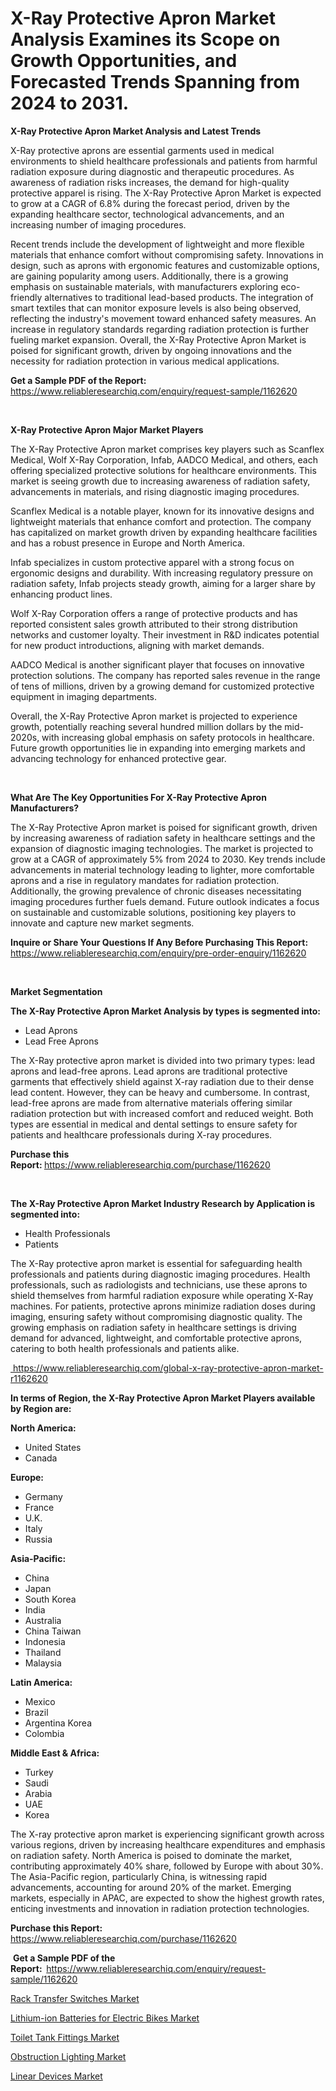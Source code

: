 <p><h1>X-Ray Protective Apron Market Analysis Examines its Scope on Growth Opportunities, and Forecasted Trends Spanning from 2024 to 2031.</h1></p><p><strong>X-Ray Protective Apron Market Analysis and Latest Trends</strong></p>
<p><p>X-Ray protective aprons are essential garments used in medical environments to shield healthcare professionals and patients from harmful radiation exposure during diagnostic and therapeutic procedures. As awareness of radiation risks increases, the demand for high-quality protective apparel is rising. The X-Ray Protective Apron Market is expected to grow at a CAGR of 6.8% during the forecast period, driven by the expanding healthcare sector, technological advancements, and an increasing number of imaging procedures.</p><p>Recent trends include the development of lightweight and more flexible materials that enhance comfort without compromising safety. Innovations in design, such as aprons with ergonomic features and customizable options, are gaining popularity among users. Additionally, there is a growing emphasis on sustainable materials, with manufacturers exploring eco-friendly alternatives to traditional lead-based products. The integration of smart textiles that can monitor exposure levels is also being observed, reflecting the industry's movement toward enhanced safety measures. An increase in regulatory standards regarding radiation protection is further fueling market expansion. Overall, the X-Ray Protective Apron Market is poised for significant growth, driven by ongoing innovations and the necessity for radiation protection in various medical applications.</p></p>
<p><strong>Get a Sample PDF of the Report:&nbsp;</strong> <a href="https://www.reliableresearchiq.com/enquiry/request-sample/1162620?utm_campaign=1257&utm_medium=2&utm_source=Github&utm_content=ia&utm_term=29092024&utm_id=x-ray-protective-apron">https://www.reliableresearchiq.com/enquiry/request-sample/1162620</a></p>
<p>&nbsp;</p>
<p><strong>X-Ray Protective Apron Major Market Players</strong></p>
<p><p>The X-Ray Protective Apron market comprises key players such as Scanflex Medical, Wolf X-Ray Corporation, Infab, AADCO Medical, and others, each offering specialized protective solutions for healthcare environments. This market is seeing growth due to increasing awareness of radiation safety, advancements in materials, and rising diagnostic imaging procedures.</p><p>Scanflex Medical is a notable player, known for its innovative designs and lightweight materials that enhance comfort and protection. The company has capitalized on market growth driven by expanding healthcare facilities and has a robust presence in Europe and North America.</p><p>Infab specializes in custom protective apparel with a strong focus on ergonomic designs and durability. With increasing regulatory pressure on radiation safety, Infab projects steady growth, aiming for a larger share by enhancing product lines.</p><p>Wolf X-Ray Corporation offers a range of protective products and has reported consistent sales growth attributed to their strong distribution networks and customer loyalty. Their investment in R&D indicates potential for new product introductions, aligning with market demands.</p><p>AADCO Medical is another significant player that focuses on innovative protection solutions. The company has reported sales revenue in the range of tens of millions, driven by a growing demand for customized protective equipment in imaging departments.</p><p>Overall, the X-Ray Protective Apron market is projected to experience growth, potentially reaching several hundred million dollars by the mid-2020s, with increasing global emphasis on safety protocols in healthcare. Future growth opportunities lie in expanding into emerging markets and advancing technology for enhanced protective gear.</p></p>
<p>&nbsp;</p>
<p><strong>What Are The Key Opportunities For X-Ray Protective Apron Manufacturers?</strong></p>
<p><p>The X-Ray Protective Apron market is poised for significant growth, driven by increasing awareness of radiation safety in healthcare settings and the expansion of diagnostic imaging technologies. The market is projected to grow at a CAGR of approximately 5% from 2024 to 2030. Key trends include advancements in material technology leading to lighter, more comfortable aprons and a rise in regulatory mandates for radiation protection. Additionally, the growing prevalence of chronic diseases necessitating imaging procedures further fuels demand. Future outlook indicates a focus on sustainable and customizable solutions, positioning key players to innovate and capture new market segments.</p></p>
<p><strong>Inquire or Share Your Questions If Any Before Purchasing This Report:</strong> <a href="https://www.reliableresearchiq.com/enquiry/pre-order-enquiry/1162620?utm_campaign=1257&utm_medium=2&utm_source=Github&utm_content=ia&utm_term=29092024&utm_id=x-ray-protective-apron">https://www.reliableresearchiq.com/enquiry/pre-order-enquiry/1162620</a></p>
<p>&nbsp;</p>
<p><strong>Market Segmentation</strong></p>
<p><strong>The X-Ray Protective Apron Market Analysis by types is segmented into:</strong></p>
<p><ul><li>Lead Aprons</li><li>Lead Free Aprons</li></ul></p>
<p><p>The X-Ray protective apron market is divided into two primary types: lead aprons and lead-free aprons. Lead aprons are traditional protective garments that effectively shield against X-ray radiation due to their dense lead content. However, they can be heavy and cumbersome. In contrast, lead-free aprons are made from alternative materials offering similar radiation protection but with increased comfort and reduced weight. Both types are essential in medical and dental settings to ensure safety for patients and healthcare professionals during X-ray procedures.</p></p>
<p><strong>Purchase this Report:&nbsp;</strong><a href="https://www.reliableresearchiq.com/purchase/1162620?utm_campaign=1257&utm_medium=2&utm_source=Github&utm_content=ia&utm_term=29092024&utm_id=x-ray-protective-apron">https://www.reliableresearchiq.com/purchase/1162620</a></p>
<p>&nbsp;</p>
<p><strong>The X-Ray Protective Apron Market Industry Research by Application is segmented into:</strong></p>
<p><ul><li>Health Professionals</li><li>Patients</li></ul></p>
<p><p>The X-Ray protective apron market is essential for safeguarding health professionals and patients during diagnostic imaging procedures. Health professionals, such as radiologists and technicians, use these aprons to shield themselves from harmful radiation exposure while operating X-Ray machines. For patients, protective aprons minimize radiation doses during imaging, ensuring safety without compromising diagnostic quality. The growing emphasis on radiation safety in healthcare settings is driving demand for advanced, lightweight, and comfortable protective aprons, catering to both health professionals and patients alike.</p></p>
<p><a href="https://www.reliableresearchiq.com/global-x-ray-protective-apron-market-r1162620?utm_campaign=1257&utm_medium=2&utm_source=Github&utm_content=ia&utm_term=29092024&utm_id=x-ray-protective-apron">&nbsp;https://www.reliableresearchiq.com/global-x-ray-protective-apron-market-r1162620</a></p>
<p><strong>In terms of Region, the X-Ray Protective Apron Market Players available by Region are:</strong></p>
<p>
    <p> <strong> North America: </strong>
        <ul>
            <li>United States</li>
            <li>Canada</li>
        </ul>
        </p> 
    <p> <strong> Europe: </strong>
        <ul>
            <li>Germany</li>
            <li>France</li>
            <li>U.K.</li>
            <li>Italy</li>
            <li>Russia</li>
        </ul>
        </p> 
    <p> <strong> Asia-Pacific: </strong>
        <ul>
            <li>China</li>
            <li>Japan</li>
            <li>South Korea</li>
            <li>India</li>
            <li>Australia</li>
            <li>China Taiwan</li>
            <li>Indonesia</li>
            <li>Thailand</li>
            <li>Malaysia</li>
        </ul>
        </p> 
    <p> <strong> Latin America: </strong>
        <ul>
            <li>Mexico</li>
            <li>Brazil</li>
            <li>Argentina Korea</li>
            <li>Colombia</li>
        </ul>
        </p> 
    <p> <strong> Middle East & Africa: </strong>
        <ul>
            <li>Turkey</li>
            <li>Saudi</li>
            <li>Arabia</li>
            <li>UAE</li>
            <li>Korea</li>
        </ul>
    </p>
    </p>
<p><p>The X-ray protective apron market is experiencing significant growth across various regions, driven by increasing healthcare expenditures and emphasis on radiation safety. North America is poised to dominate the market, contributing approximately 40% share, followed by Europe with about 30%. The Asia-Pacific region, particularly China, is witnessing rapid advancements, accounting for around 20% of the market. Emerging markets, especially in APAC, are expected to show the highest growth rates, enticing investments and innovation in radiation protection technologies.</p></p>
<p><strong>Purchase this Report: </strong><a href="https://www.reliableresearchiq.com/purchase/1162620?utm_campaign=1257&utm_medium=2&utm_source=Github&utm_content=ia&utm_term=29092024&utm_id=x-ray-protective-apron">https://www.reliableresearchiq.com/purchase/1162620</a></p>
<p>&nbsp;<strong>Get a Sample PDF of the Report:&nbsp;&nbsp;</strong><a href="https://www.reliableresearchiq.com/enquiry/request-sample/1162620?utm_campaign=1257&utm_medium=2&utm_source=Github&utm_content=ia&utm_term=29092024&utm_id=x-ray-protective-apron">https://www.reliableresearchiq.com/enquiry/request-sample/1162620</a></p>
<p><strong></strong></p>
<p><p><a href="https://issuu.com/reportprime-2/docs/rack-transfer-switches-market-size-_b90fc79abda713?utm_campaign=1257&utm_medium=2&utm_source=Github&utm_content=ia&utm_term=29092024&utm_id=x-ray-protective-apron">Rack Transfer Switches Market</a></p><p><a href="https://github.com/irfadac/Market-Research-Report-List-5/blob/main/lithium-ion-batteries-for-electric-bikes-market.md?utm_campaign=1257&utm_medium=2&utm_source=Github&utm_content=ia&utm_term=29092024&utm_id=x-ray-protective-apron">Lithium-ion Batteries for Electric Bikes Market</a></p><p><a href="https://www.linkedin.com/pulse/strategic-roadmap-success-global-toilet-tank-fittings-market-lzqee?utm_campaign=1257&utm_medium=2&utm_source=Github&utm_content=ia&utm_term=29092024&utm_id=x-ray-protective-apron">Toilet Tank Fittings Market</a></p><p><a href="https://www.linkedin.com/pulse/strategic-roadmap-global-obstruction-lighting-market-insights-nhvge?utm_campaign=1257&utm_medium=2&utm_source=Github&utm_content=ia&utm_term=29092024&utm_id=x-ray-protective-apron">Obstruction Lighting Market</a></p><p><a href="https://issuu.com/reportprime-2/docs/linear-devices-market-size-2030.ppt_80383bdf070a54?utm_campaign=1257&utm_medium=2&utm_source=Github&utm_content=ia&utm_term=29092024&utm_id=x-ray-protective-apron">Linear Devices Market</a></p></p>